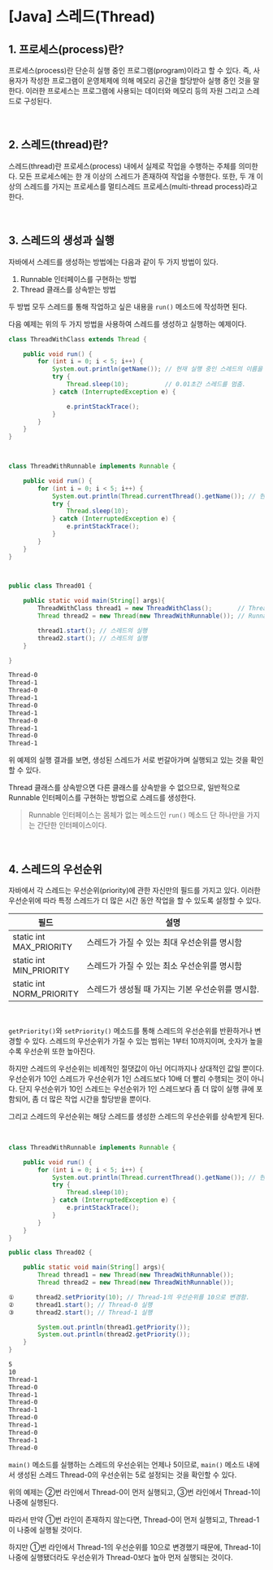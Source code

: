 # [Java] 스레드(Thread)

## 1. 프로세스(process)란?

프로세스(process)란 단순히 실행 중인 프로그램(program)이라고 할 수 있다.
즉, 사용자가 작성한 프로그램이 운영체제에 의해 메모리 공간을 할당받아 실행 중인 것을 말한다.
이러한 프로세스는 프로그램에 사용되는 데이터와 메모리 등의 자원 그리고 스레드로 구성된다.

<br>

## 2. 스레드(thread)란?

스레드(thread)란 프로세스(process) 내에서 실제로 작업을 수행하는 주체를 의미한다.
모든 프로세스에는 한 개 이상의 스레드가 존재하여 작업을 수행한다.
또한, 두 개 이상의 스레드를 가지는 프로세스를 멀티스레드 프로세스(multi-thread process)라고 한다.

<br>

## 3. 스레드의 생성과 실행

자바에서 스레드를 생성하는 방법에는 다음과 같이 두 가지 방법이 있다.

1. Runnable 인터페이스를 구현하는 방법
2. Thread 클래스를 상속받는 방법

두 방법 모두 스레드를 통해 작업하고 싶은 내용을 `run()` 메소드에 작성하면 된다.

다음 예제는 위의 두 가지 방법을 사용하여 스레드를 생성하고 실행하는 예제이다.

```java
class ThreadWithClass extends Thread {

    public void run() {
        for (int i = 0; i < 5; i++) {
            System.out.println(getName()); // 현재 실행 중인 스레드의 이름을 반환함.
            try {
                Thread.sleep(10);          // 0.01초간 스레드를 멈춤.
            } catch (InterruptedException e) {

                e.printStackTrace();
            }
        }
    }
}

 

class ThreadWithRunnable implements Runnable {

    public void run() {
        for (int i = 0; i < 5; i++) {
            System.out.println(Thread.currentThread().getName()); // 현재 실행 중인 스레드의 이름을 반환함.
            try {
                Thread.sleep(10);
            } catch (InterruptedException e) {
                e.printStackTrace();
            }
        }
    }
}

 

public class Thread01 {

    public static void main(String[] args){
        ThreadWithClass thread1 = new ThreadWithClass();       // Thread 클래스를 상속받는 방법
        Thread thread2 = new Thread(new ThreadWithRunnable()); // Runnable 인터페이스를 구현하는 방법

        thread1.start(); // 스레드의 실행
        thread2.start(); // 스레드의 실행
    }

}
```

```bash
Thread-0
Thread-1
Thread-0
Thread-1
Thread-0
Thread-1
Thread-0
Thread-1
Thread-0
Thread-1
```

위 예제의 실행 결과를 보면, 생성된 스레드가 서로 번갈아가며 실행되고 있는 것을 확인할 수 있다.

Thread 클래스를 상속받으면 다른 클래스를 상속받을 수 없으므로, 일반적으로 Runnable 인터페이스를 구현하는 방법으로 스레드를 생성한다.

> Runnable 인터페이스는 몸체가 없는 메소드인 `run()` 메소드 단 하나만을 가지는 간단한 인터페이스이다.

<br>

## 4. 스레드의 우선순위

자바에서 각 스레드는 우선순위(priority)에 관한 자신만의 필드를 가지고 있다.
이러한 우선순위에 따라 특정 스레드가 더 많은 시간 동안 작업을 할 수 있도록 설정할 수 있다.

|필드|설명|
|---|---|
|static int<br>MAX_PRIORITY|스레드가 가질 수 있는 최대 우선순위를 명시함|
|static int<br>MIN_PRIORITY|스레드가 가질 수 있는 최소 우선순위를 명시함|
|static int<br>NORM_PRIORITY|스레드가 생성될 때 가지는 기본 우선순위를 명시함.|

<br>

`getPriority()`와 `setPriority()` 메소드를 통해 스레드의 우선순위를 반환하거나 변경할 수 있다.
스레드의 우선순위가 가질 수 있는 범위는 1부터 10까지이며, 숫자가 높을수록 우선순위 또한 높아진다.

하지만 스레드의 우선순위는 비례적인 절댓값이 아닌 어디까지나 상대적인 값일 뿐이다.
우선순위가 10인 스레드가 우선순위가 1인 스레드보다 10배 더 빨리 수행되는 것이 아니다.
단지 우선순위가 10인 스레드는 우선순위가 1인 스레드보다 좀 더 많이 실행 큐에 포함되어, 좀 더 많은 작업 시간을 할당받을 뿐이다.

그리고 스레드의 우선순위는 해당 스레드를 생성한 스레드의 우선순위를 상속받게 된다.

<br>

```java
class ThreadWithRunnable implements Runnable {

    public void run() {
        for (int i = 0; i < 5; i++) {
            System.out.println(Thread.currentThread().getName()); // 현재 실행 중인 스레드의 이름을 반환함.
            try {
                Thread.sleep(10);
            } catch (InterruptedException e) {
                e.printStackTrace();
            }
        }
    }
}

public class Thread02 {

    public static void main(String[] args){
        Thread thread1 = new Thread(new ThreadWithRunnable());
        Thread thread2 = new Thread(new ThreadWithRunnable());

①      thread2.setPriority(10); // Thread-1의 우선순위를 10으로 변경함.
②      thread1.start(); // Thread-0 실행
③      thread2.start(); // Thread-1 실행

        System.out.println(thread1.getPriority());
        System.out.println(thread2.getPriority());
    }
}

```

```bash
5
10
Thread-1
Thread-0
Thread-1
Thread-0
Thread-1
Thread-0
Thread-1
Thread-0
Thread-1
Thread-0
```

`main()` 메소드를 실행하는 스레드의 우선순위는 언제나 5이므로, `main()` 메소드 내에서 생성된 스레드 Thread-0의 우선순위는 5로 설정되는 것을 확인할 수 있다.

위의 예제는 ②번 라인에서 Thread-0이 먼저 실행되고, ③번 라인에서 Thread-1이 나중에 실행된다.

따라서 만약 ①번 라인이 존재하지 않는다면, Thread-0이 먼저 실행되고, Thread-1이 나중에 실행될 것이다.

하지만 ①번 라인에서 Thread-1의 우선순위를 10으로 변경했기 때문에, Thread-1이 나중에 실행됐더라도 우선순위가 Thread-0보다 높아 먼저 실행되는 것이다.